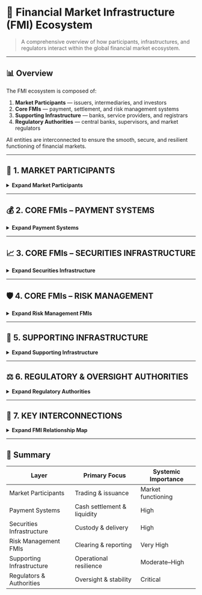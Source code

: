 # 🏦 Financial Market Infrastructure (FMI) Ecosystem

> A comprehensive overview of how participants, infrastructures, and regulators interact within the global financial market ecosystem.

---

## 📊 Overview

The FMI ecosystem is composed of:
1. **Market Participants** — issuers, intermediaries, and investors  
2. **Core FMIs** — payment, settlement, and risk management systems  
3. **Supporting Infrastructure** — banks, service providers, and registrars  
4. **Regulatory Authorities** — central banks, supervisors, and market regulators  

All entities are interconnected to ensure the smooth, secure, and resilient functioning of financial markets.

---

## 🧩 1. MARKET PARTICIPANTS
<details>
<summary><b>Expand Market Participants</b></summary>

| **Entity** | **Examples** | **Role / Function** | **Notes** |
|-------------|--------------|----------------------|------------|
| **Issuers** | Corporates, Governments, SPVs | • Issue securities <br>• Provide corporate actions | Foundational source of financial instruments |
| **Direct Participants** | Banks, Broker-Dealers, Custodians, Clearing Members | • Maintain direct FMI access <br>• Meet participation rules <br>• Post margins <br>• Manage client risk | Must meet membership, credit, and operational standards |
| **Indirect Participants** | Hedge Funds, Asset Managers, Pension Funds, Insurance Companies, Corporates | • Access FMIs through direct participants <br>• Act as ultimate risk takers | Rely on intermediaries for clearing/settlement access |
| **Trading Venues** | Stock Exchanges, Derivatives Exchanges, OTC Platforms, MTFs/ATSs | • Execute trades <br>• Price discovery <br>• Feed trades to CCPs and TRs | Subject to market regulator oversight |

</details>

---

## 💰 2. CORE FMIs – PAYMENT SYSTEMS
<details>
<summary><b>Expand Payment Systems</b></summary>

| **Aspect** | **Details** |
|-------------|-------------|
| **Types** | RTGS (Real-Time Gross Settlement), DNS (Deferred Net Settlement), Hybrid (liquidity-saving), Retail (high-volume/low-value) |
| **Role** | • Transfer funds between institutions <br>• Settlement finality <br>• Support monetary policy <br>• Manage intraday liquidity |
| **Examples** | Fedwire (US), TARGET2 (EU), CHAPS (UK), BOJ-NET (Japan) |
| **Risks** | Credit exposure, liquidity timing mismatches, operational risk, settlement bank default |
| **Requirements** | Settlement finality, preference for central bank money, same-day completion, DNS must cover two largest exposures |

</details>

---

## 📈 3. CORE FMIs – SECURITIES INFRASTRUCTURE
<details>
<summary><b>Expand Securities Infrastructure</b></summary>

### 🗃️ Central Securities Depositories (CSDs)

| **Aspect** | **Details** |
|-------------|-------------|
| **Types** | Domestic (DTC, Euroclear BE) <br>International (Euroclear Bank, Clearstream) |
| **Role** | • Securities custody and safekeeping <br>• Immobilization/dematerialization <br>• Asset servicing (corporate actions) <br>• Daily reconciliation with issuers |
| **Holding Models** | Direct (owner known) <br>Indirect (multi-tier custody) |
| **Risks** | Custody loss/theft, operational failures, legal enforceability issues |
| **Requirements** | No overdrafts, daily reconciliation, segregation, immobilized/dematerialized form |

---

### 🔄 Securities Settlement Systems (SSSs)

| **Aspect** | **Details** |
|-------------|-------------|
| **Models** | Model 1: Gross/Gross (real-time) <br>Model 2: Gross/Net (securities real-time) <br>Model 3: Net/Net (batch) |
| **Role** | • Transfer securities by book entry <br>• Match and coordinate cash/securities <br>• Delivery vs Payment (DvP) <br>• Manage fails |
| **Risks** | Principal risk (no DvP), credit/ liquidity, operational mismatch |
| **Requirements** | DvP mandatory, value date finality, real-time preferred |

</details>

---

## 🛡️ 4. CORE FMIs – RISK MANAGEMENT
<details>
<summary><b>Expand Risk Management FMIs</b></summary>

### ⚖️ Central Counterparties (CCPs)

| **Aspect** | **Details** |
|-------------|-------------|
| **Products** | Exchange-traded & OTC derivatives, securities, commodities, repos |
| **Role** | • Buyer to seller / seller to buyer <br>• Multilateral netting <br>• Margin collection & risk mutualization <br>• Default management |
| **Legal Mechanisms** | Novation, Open Offer |
| **Risk Tools** | Initial Margin (99%+ conf.), Variation Margin, Default Fund, Stress Tests |
| **Default Waterfall** | 1. Defaulter IM <br>2. Defaulter DF <br>3. CCP “skin-in-game” <br>4. Non-defaulter DF <br>5. Assessment powers <br>6. Loss allocation (VM haircut, tear-up) |
| **Examples** | LCH, CME, Eurex, ICE Clear, JSCC, OCC, NSCC |
| **Requirements** | Cover 1–2 largest defaults, daily stress tests, 2-hour recovery, segregation & portability |

---

### 🧾 Trade Repositories (TRs)

| **Aspect** | **Details** |
|-------------|-------------|
| **Examples** | DTCC SDR, REGIS-TR |
| **Role** | • Centralized transaction database <br>• Regulatory reporting <br>• Lifecycle tracking <br>• Market transparency |
| **Data Elements** | LEIs, UPIs, Notional values, Collateral info, Lifecycle events |
| **Users** | Regulators, Central Banks, Public (aggregated), Participants |
| **Risks** | Operational, data integrity, security/confidentiality |
| **Requirements** | Accurate data, robust IT, business continuity, standardized formats |

</details>

---

## 🧱 5. SUPPORTING INFRASTRUCTURE
<details>
<summary><b>Expand Supporting Infrastructure</b></summary>

| **Entity** | **Examples / Types** | **Role / Function** | **Risks / Requirements** |
|-------------|----------------------|----------------------|---------------------------|
| **Settlement Banks** | Central Banks (preferred) <br>Commercial Banks | • Hold settlement accounts <br>• Execute fund transfers <br>• Provide intraday credit | **Risks:** Credit, concentration, operational <br>**Reqs:** Monitoring, diversification, collateralization |
| **Custodian Banks** | Global: BNY Mellon, State Street <br>Local / Sub-custodians | • Securities safekeeping & settlement <br>• Corporate actions, tax, lending <br>• Collateral management | **Risks:** Insolvency, fraud, commingling <br>**Protection:** Segregation, insurance, oversight |
| **Liquidity Providers** | Commercial & Central Banks, Repo/FX Swap Counterparties | • Provide committed credit lines <br>• Backup & intraday liquidity | **Requirements:** Reliable under stress, CB access, tested drawdowns |
| **Critical Service Providers (CSPs)** | Tech vendors, Cloud, SWIFT, Telecom, Power, Market Data | • Essential IT and communication services <br>• Operational support | **Risks:** Single point of failure, dependency <br>**Reqs:** Security, resilience, due diligence, SLAs |
| **Securities Registrars** | Integrated with or separate from CSDs | • Maintain ownership records <br>• Process transfers, corporate actions, proxy voting | **Requirements:** Daily reconciliation <br>**Models:** Direct (known owners) / Indirect (tiered) |

</details>

---

## ⚖️ 6. REGULATORY & OVERSIGHT AUTHORITIES
<details>
<summary><b>Expand Regulatory Authorities</b></summary>

| **Authority** | **Examples** | **Roles / Functions** | **Notes** |
|----------------|--------------|------------------------|------------|
| **Central Banks** | Federal Reserve, ECB, Bank of England, Bank of Japan | 1. Monetary policy via payment systems <br>2. FMI oversight & systemic monitoring <br>3. Operate RTGS / settlement systems <br>4. Provide liquidity (intraday, LoLR) | Risk-based and cooperative oversight; crisis management |
| **Market Regulators** | SEC, FCA, ESMA, CFTC | 1. Authorize FMIs (CSDs, CCPs, TRs) <br>2. Maintain market integrity <br>3. Ensure transparency (reporting, limits) | Powers: inspections, enforcement, emergency measures <br>Cooperation: central banks & cross-border MoUs |
| **Banking Supervisors** | OCC, FDIC, Federal Reserve, PRA, SSM, OSFI | 1. Prudential supervision (capital, liquidity) <br>2. FMI-related oversight (bank exposures to CCPs) | Coordinate with market regulators; joint crisis management |
| **Resolution Authorities** | Emerging post-2008 bodies | • Develop FMI resolution plans <br>• Ensure continuity of critical functions <br>• Protect client assets | **Powers:** Loss allocation, bridge FMIs, recovery enforcement <br>**Challenges:** Legal frameworks, cross-border recognition |

</details>

---

## 🔗 7. KEY INTERCONNECTIONS

<details>
<summary><b>Expand FMI Relationship Map</b></summary>

| **From** | **To** | **Relationship / Flow** |
|-----------|---------|--------------------------|
| Issuers | CSD | Issue securities |
| Trading Venues | CCP | Trade execution for clearing |
| Trading Venues | TR | Trade data reporting |
| Indirect Participants | Direct Participants | Access FMIs via intermediaries |
| Direct Participants | PS / CSD / CCP | Direct FMI access |
| Direct Participants | TR | Regulatory reporting |
| CCP | SSS | Settlement instructions |
| CCP | PS | Cash settlement |
| SSS ↔ PS | DvP coordination |
| SSS ↔ CSD | Securities transfer |
| CCP | Direct Participants | Margin calls |
| PS ↔ Settlement Banks | Settlement accounts |
| CSD ↔ Custodian Banks | Custody services |
| CCP ↔ Liquidity Providers | Liquidity facilities |
| All FMIs ↔ CSPs | IT & infrastructure dependencies |
| CSD ↔ Registrars | Register synchronization |
| Central Banks | PS / LP / CCP / SSS | Oversight, liquidity, operations |
| Market Regulators | CSD / CCP / TR / Venues | Regulatory supervision |
| Banking Supervisors | DPs / SBs / CBs | Prudential oversight |
| Resolution Authorities | CCP / CSD | Resolution frameworks |
| All Authorities | Each Other | Cooperative oversight and crisis management |

</details>

---

## 🧭 Summary

| **Layer** | **Primary Focus** | **Systemic Importance** |
|------------|--------------------|--------------------------|
| Market Participants | Trading & issuance | Market functioning |
| Payment Systems | Cash settlement & liquidity | High |
| Securities Infrastructure | Custody & delivery | High |
| Risk Management FMIs | Clearing & reporting | Very High |
| Supporting Infrastructure | Operational resilience | Moderate–High |
| Regulators & Authorities | Oversight & stability | Critical |

